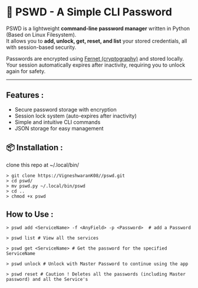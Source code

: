 # 🔐  PSWD - A Simple CLI Password 

PSWD is a lightweight **command-line password manager** written in Python (Based on Linux Filesystem).  
It allows you to **add, unlock, get, reset, and list** your stored credentials, all with session-based security.  

Passwords are encrypted using [Fernet (cryptography)](https://cryptography.io/en/latest/) and stored locally.  
Your session automatically expires after inactivity, requiring you to unlock again for safety.  

---

## Features :
- Secure password storage with encryption  
- Session lock system (auto-expires after inactivity)  
- Simple and intuitive CLI commands  
- JSON storage for easy management  

## 📦 Installation :

clone this repo at ~/.local/bin/

```
> git clone https://VigneshwaranK08//pswd.git
> cd pswd/
> mv pswd.py ~/.local/bin/pswd  
> cd ..
> chmod +x pswd 
```
## How to Use :

```
> pswd add <ServiceName> -f <AnyField> -p <Password>  # add a Password

> pswd list # View all the services

> pswd get <ServiceName> # Get the password for the specified ServiceName

> pswd unlock # Unlock with Master Password to continue using the app

> pswd reset # Caution ! Deletes all the passwords (including Master password) and all the Service's

```
